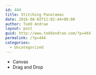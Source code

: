 ```yaml
---
id: 444
title: Stitching Panoramas
date: 2016-08-02T11:02:44+00:00
author: Todd Andrae
layout: post
guid: http://www.toddandrae.com/?p=444
permalink: /?p=444
categories:
  - Uncategorized
---
```

  * Canvas
  * Drag and Drop